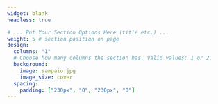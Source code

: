 ```yaml
---
widget: blank
headless: true

# ... Put Your Section Options Here (title etc.) ...
weight: 5 # section position on page
design:
  columns: "1"
  # Choose how many columns the section has. Valid values: 1 or 2.
  background: 
    image: sampaio.jpg
    image_size: cover
  spacing:
    padding: ["230px", "0", "230px", "0"]
---
```

